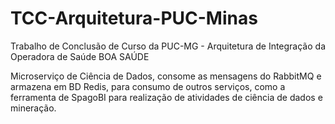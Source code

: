 # TCC-Arquitetura-PUC-Minas
Trabalho de Conclusão de Curso da PUC-MG - Arquitetura de Integração da Operadora de Saúde BOA SAÚDE 

Microserviço de Ciência de Dados, consome as mensagens do RabbitMQ e armazena em BD Redis, para consumo de outros serviços, como a ferramenta de SpagoBI para realização de atividades de ciência de dados e mineração.